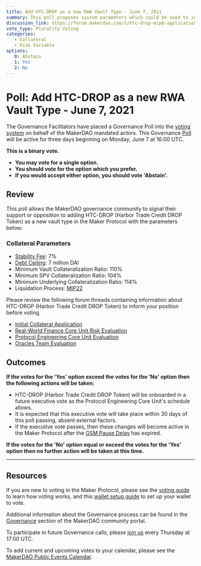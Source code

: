```yaml
---
title: Add HTC-DROP as a new RWA Vault Type - June 7, 2021
summary: This poll proposes system parameters which could be used to initialize HTC-DROP as a new RWA vault type.
discussion_link: https://forum.makerdao.com/t/htc-drop-mip6-application-harbor-trade-credit-drop-short-term-trade-receivables/3502
vote_type: Plurality Voting
categories:
   - Collateral
   - Risk Variable
options:
   0: Abstain
   1: Yes
   2: No
---
```

# Poll: Add HTC-DROP as a new RWA Vault Type - June 7, 2021

The Governance Facilitators have placed a Governance Poll into the [voting system](https://vote.makerdao.com/polling) on behalf of the MakerDAO mandated actors. This Governance [Poll](https://community-development.makerdao.com/en/learn/governance/on-chain-gov) will be active for three days beginning on Monday, June 7 at 16:00 UTC.

**This is a binary vote.** 
- **You may vote for a single option.** 
- **You should vote for the option which you prefer.**
- **If you would accept either option, you should vote 'Abstain'.**

## Review

This poll allows the MakerDAO governance community to signal their support or opposition to adding HTC-DROP (Harbor Trade Credit DROP Token) as a new vault type in the Maker Protocol with the parameters below:

### Collateral Parameters

* [Stability Fee](https://community-development.makerdao.com/en/learn/governance/param-stability-fee): 7%
* [Debt Ceiling](https://community-development.makerdao.com/en/learn/governance/param-debt-ceiling): 7 million DAI
* Minimum Vault Collateralization Ratio: 110%
* Minimum SPV Collateralization Ratio: 104%
* Minimum Underlying Collateralization Ratio: 114%
* Liquidation Process: [MIP22](https://mips.makerdao.com/mips/details/MIP22)

Please review the following forum threads containing information about HTC-DROP (Harbor Trade Credit DROP Token) to inform your position before voting.
* [Initial Collateral Application](https://forum.makerdao.com/t/htc-drop-mip6-application-harbor-trade-credit-drop-short-term-trade-receivables/3502)
* [Real-World Finance Core Unit Risk Evaluation](https://forum.makerdao.com/t/htc-drop-collateral-onboarding-risk-evaluation/8001)
* [Protocol Engineering Core Unit Evaluation](https://forum.makerdao.com/t/rwa004-ht2drp-htc-drop-mip22-token-protocol-engineering-domain-team-assessment/8416)
* [Oracles Team Evaluation](https://forum.makerdao.com/t/rwa-004-htc-drop-collateral-onboarding-oracle-assessment-mip10c3-sp30/8400)

## Outcomes

**If the votes for the 'Yes' option exceed the votes for the 'No' option then the following actions will be taken:**
* HTC-DROP (Harbor Trade Credit DROP Token) will be onboarded in a future executive vote as the Protocol Engineering Core Unit's schedule allows. 
* It is expected that this executive vote will take place within 30 days of this poll passing, absent external factors.
* If the executive vote passes, then these changes will become active in the Maker Protocol after the [GSM Pause Delay](https://community-development.makerdao.com/en/learn/governance/param-gsm-pause-delay) has expired.

**If the votes for the 'No' option equal or exceed the votes for the 'Yes' option then no further action will be taken at this time.**

---

## Resources

If you are new to voting in the Maker Protocol, please see the [voting guide](https://community-development.makerdao.com/en/learn/governance/how-voting-works/) to learn how voting works, and this [wallet setup guide](https://community-development.makerdao.com/en/learn/governance/voting-setup/) to set up your wallet to vote.

Additional information about the Governance process can be found in the [Governance](https://community-development.makerdao.com/en/learn/governance) section of the MakerDAO community portal.

To participate in future Governance calls, please [join us](https://github.com/makerdao/community/tree/master/governance/governance-and-risk-meetings) every Thursday at 17:00 UTC.

To add current and upcoming votes to your calendar, please see the [MakerDAO Public Events Calendar](https://calendar.google.com/calendar/embed?src=makerdao.com_3efhm2ghipksegl009ktniomdk%40group.calendar.google.com&ctz=UTC&mode=week&showCalendars=0&showPrint=0).
